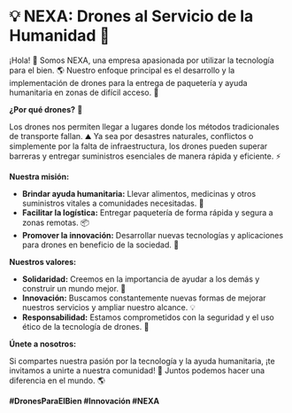 # 💡 NEXA: Drones al Servicio de la Humanidad 🚁

¡Hola! 👋 Somos NEXA, una empresa apasionada por utilizar la tecnología para el bien. 🌎 Nuestro enfoque principal es el desarrollo y la implementación de drones para la entrega de paquetería y ayuda humanitaria en zonas de difícil acceso. 🌳

**¿Por qué drones?** 🤔

Los drones nos permiten llegar a lugares donde los métodos tradicionales de transporte fallan. ⛰️ Ya sea por desastres naturales, conflictos o simplemente por la falta de infraestructura, los drones pueden superar barreras y entregar suministros esenciales de manera rápida y eficiente. ⚡

**Nuestra misión:**

*   **Brindar ayuda humanitaria:** Llevar alimentos, medicinas y otros suministros vitales a comunidades necesitadas. 🏥
*   **Facilitar la logística:** Entregar paquetería de forma rápida y segura a zonas remotas. 📦
*   **Promover la innovación:** Desarrollar nuevas tecnologías y aplicaciones para drones en beneficio de la sociedad. 🚀

**Nuestros valores:**

*   **Solidaridad:** Creemos en la importancia de ayudar a los demás y construir un mundo mejor. 🤝
*   **Innovación:** Buscamos constantemente nuevas formas de mejorar nuestros servicios y ampliar nuestro alcance. 💡
*   **Responsabilidad:** Estamos comprometidos con la seguridad y el uso ético de la tecnología de drones. 🧭

**Únete a nosotros:**

Si compartes nuestra pasión por la tecnología y la ayuda humanitaria, ¡te invitamos a unirte a nuestra comunidad! 🙌 Juntos podemos hacer una diferencia en el mundo. 🌎

**#DronesParaElBien #Innovación #NEXA**
